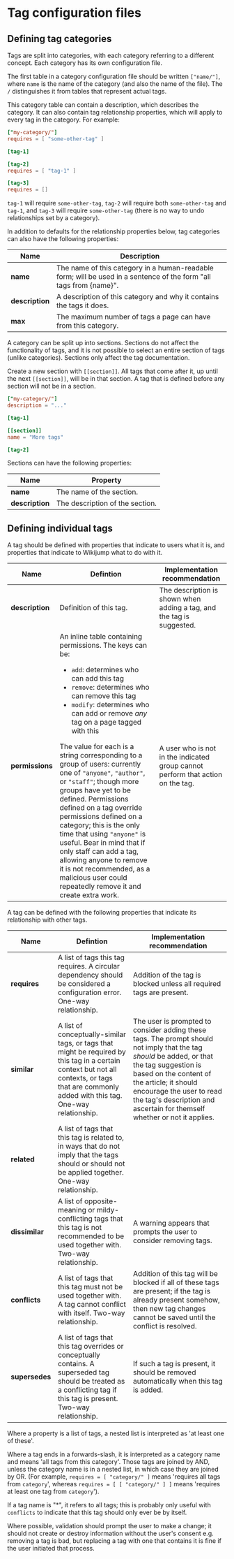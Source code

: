 # Tag configuration files

## Defining tag categories

Tags are split into categories, with each category referring to a different concept. Each category has its own configuration file.

The first table in a category configuration file should be written `["name/"]`, where `name` is the name of the category (and also the name of the file). The `/` distinguishes it from tables that represent actual tags.

This category table can contain a description, which describes the category. It can also contain tag relationship properties, which will apply to every tag in the category. For example:

```toml
["my-category/"]
requires = [ "some-other-tag" ]

[tag-1]

[tag-2]
requires = [ "tag-1" ]

[tag-3]
requires = []
```

`tag-1` will require `some-other-tag`, `tag-2` will require both `some-other-tag` and `tag-1`, and `tag-3` will require `some-other-tag` (there is no way to undo relationships set by a category).

In addition to defaults for the relationship properties below, tag categories can also have the following properties:

Name | Description
--- | ---
**name** | The name of this category in a human-readable form; will be used in a sentence of the form "all tags from {name}".
**description** | A description of this category and why it contains the tags it does.
**max** | The maximum number of tags a page can have from this category.

A category can be split up into sections. Sections do not affect the functionality of tags, and it is not possible to select an entire section of tags (unlike categories). Sections only affect the tag documentation.

Create a new section with `[[section]]`. All tags that come after it, up until the next `[[section]]`, will be in that section. A tag that is defined before any section will not be in a section.

```toml
["my-category/"]
description = "..."

[tag-1]

[[section]]
name = "More tags"

[tag-2]
```

Sections can have the following properties:

Name | Property
--- | ---
**name** | The name of the section.
**description** | The description of the section.

## Defining individual tags

A tag should be defined with properties that indicate to users what it is, and properties that indicate to Wikijump what to do with it.

Name | Defintion | Implementation recommendation
--- | --- | ---
**description** | Definition of this tag. | The description is shown when adding a tag, and the tag is suggested.
**permissions** | An inline table containing permissions. The keys can be: <ul><li>`add`: determines who can add this tag</li><li>`remove`: determines who can remove this tag</li><li>`modify`: determines who can add or remove _any_ tag on a page tagged with this</li></ul> The value for each is a string corresponding to a group of users: currently one of `"anyone"`, `"author"`, or `"staff"`; though more groups have yet to be defined. Permissions defined on a tag override permissions defined on a category; this is the only time that using `"anyone"` is useful. Bear in mind that if only staff can add a tag, allowing anyone to remove it is not recommended, as a malicious user could repeatedly remove it and create extra work. | A user who is not in the indicated group cannot perform that action on the tag.

A tag can be defined with the following properties that indicate its relationship with other tags.

Name | Defintion | Implementation recommendation
--- | --- | ---
**requires** | A list of tags this tag requires. A circular dependency should be considered a configuration error. One-way relationship. | Addition of the tag is blocked unless all required tags are present.
**similar** | A list of conceptually-similar tags, or tags that might be required by this tag in a certain context but not all contexts, or tags that are commonly added with this tag. One-way relationship. | The user is prompted to consider adding these tags. The prompt should not imply that the tag _should_ be added, or that the tag suggestion is based on the content of the article; it should encourage the user to read the tag's description and ascertain for themself whether or not it applies.
**related** | A list of tags that this tag is related to, in ways that do not imply that the tags should or should not be applied together. One-way relationship. |
**dissimilar** | A list of opposite-meaning or mildy-conflicting tags that this tag is not recommended to be used together with. Two-way relationship. | A warning appears that prompts the user to consider removing tags.
**conflicts** | A list of tags that this tag must not be used together with. A tag cannot conflict with itself. Two-way relationship. | Addition of this tag will be blocked if all of these tags are present; if the tag is already present somehow, then new tag changes cannot be saved until the conflict is resolved.
**supersedes** | A list of tags that this tag overrides or conceptually contains. A superseded tag should be treated as a conflicting tag if this tag is present. Two-way relationship. | If such a tag is present, it should be removed automatically when this tag is added.

Where a property is a list of tags, a nested list is interpreted as 'at least one of these'.

Where a tag ends in a forwards-slash, it is interpreted as a category name and means 'all tags from this category'. Those tags are joined by AND, unless the category name is in a nested list, in which case they are joined by OR. (For example, `requires = [ "category/" ]` means 'requires all tags from `category`', whereas `requires = [ [ "category/" ] ]` means 'requires at least one tag from `category`').

If a tag name is "\*", it refers to all tags; this is probably only useful with `conflicts` to indicate that this tag should only ever be by itself.

Where possible, validation should prompt the user to make a change; it should not create or destroy information without the user's consent e.g. removing a tag is bad, but replacing a tag with one that contains it is fine if the user initiated that process.
